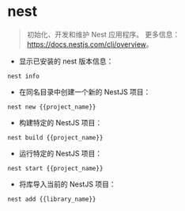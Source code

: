 # nest

> 初始化、开发和维护 Nest 应用程序。
> 更多信息：<https://docs.nestjs.com/cli/overview>。

- 显示已安装的 nest 版本信息：

`nest info`

- 在同名目录中创建一个新的 NestJS 项目：

`nest new {{project_name}}`

- 构建特定的 NestJS 项目：

`nest build {{project_name}}`

- 运行特定的 NestJS 项目：

`nest start {{project_name}}`

- 将库导入当前的 NestJS 项目：

`nest add {{library_name}}`